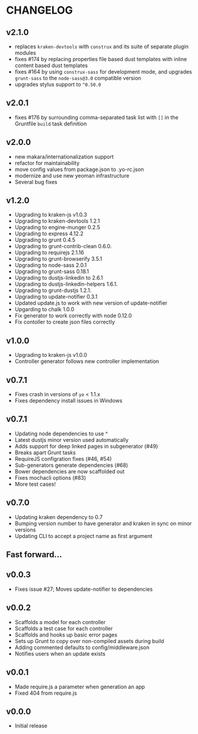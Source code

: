 # CHANGELOG

## v2.1.0

* replaces `kraken-devtools` with `construx` and its suite of separate plugin modules
* fixes #174 by replacing properties file based dust templates with inline content based dust templates
* fixes #164 by using `construx-sass` for development mode, and upgrades `grunt-sass` to the `node-sass@3.0` compatible version
* upgrades stylus support to `^0.50.0`

## v2.0.1

* fixes #176 by surrounding comma-separated task list with `[]` in the Gruntfile `build` task definition

## v2.0.0

* new makara/internationalization support
* refactor for maintainability
* move config values from package.json to .yo-rc.json
* modernize and use new yeoman infrastructure
* Several bug fixes

## v1.2.0

* Upgrading to kraken-js v1.0.3
* Upgrading to kraken-devtools 1.2.1
* Upgrading to engine-munger 0.2.5
* Upgrading to express 4.12.2
* Upgrading to grunt 0.4.5
* Upgrading to grunt-contrib-clean 0.6.0.
* Upgrading to requirejs 2.1.16
* Upgrading to grunt-browserify 3.5.1
* Upgrading to node-sass 2.0.1
* Upgrading to grunt-sass 0.18.1
* Upgrading to dustjs-linkedin to 2.6.1
* Upgrading to dustjs-linkedin-helpers 1.6.1.
* Upgrading to grunt-dustjs 1.2.1.
* Upgrading to update-notifier 0.3.1
* Updated update.js to work with new version of update-notifier
* Upgarding to chalk 1.0.0
* Fix generator to work correctly with node 0.12.0 
* Fix contoller to create json files correctly


## v1.0.0

* Upgrading to kraken-js v1.0.0
* Controller generator follows new controller implementation


## v0.7.1

* Fixes crash in versions of `yo` < 1.1.x
* Fixes dependency install issues in Windows


## v0.7.1

* Updating node dependencies to use ^
* Latest dustjs minor version used automatically
* Adds support for deep linked pages in subgenerator (#49)
* Breaks apart Grunt tasks 
* RequireJS configration fixes (#46, #54)
* Sub-generators generate dependencies (#68)
* Bower dependencies are now scaffolded out
* Fixes mochacli options (#83)
* More test cases!


## v0.7.0

* Updating kraken dependency to 0.7
* Bumping version number to have generator and kraken in sync on minor versions
* Updating CLI to accept a project name as first argument


## Fast forward...


## v0.0.3

* Fixes issue #27; Moves update-notifier to dependencies


## v0.0.2

* Scaffolds a model for each controller
* Scaffolds a test case for each controller
* Scaffolds and hooks up basic error pages
* Sets up Grunt to copy over non-compiled assets during build
* Adding commented defaults to config/middleware.json
* Notifies users when an update exists


## v0.0.1

* Made require.js a parameter when generation an app
* Fixed 404 from require.js


## v0.0.0

* Initial release
